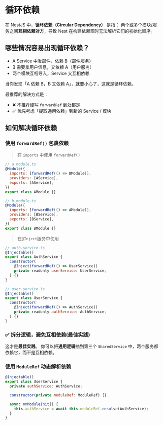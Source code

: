 # 循环依赖

在 NestJS 中，**循环依赖（Circular Dependency）** 是指：
 两个或多个模块/服务之间**互相依赖对方**，导致 Nest 在构建依赖图时无法解析它们的初始化顺序。



## 哪些情况容易出现循环依赖？

- A Service 中发邮件，依赖 B（邮件服务）
- B 需要拿用户信息，又依赖 A（用户服务）
- 两个模块互相导入，Service 又互相依赖

当你发现「A 依赖 B，B 又依赖 A」，就要小心了，这就是循环依赖。

最推荐的解决方式是：

- ❌ 不推荐硬写 `forwardRef` 到处都是
- ✅ 优先考虑「提取通用依赖」到新的 Service / 模块



## 如何解决循环依赖

### 使用 `forwardRef()` 包裹依赖

> 在 `imports` 中使用 `forwardRef()`

```js
// a.module.ts
@Module({
  imports: [forwardRef(() => BModule)],
  providers: [AService],
  exports: [AService],
})
export class AModule {}

// b.module.ts
@Module({
  imports: [forwardRef(() => AModule)],
  providers: [BService],
  exports: [BService],
})
export class BModule {}
```

> 在`@Inject`服务中使用

```js
// auth.service.ts
@Injectable()
export class AuthService {
  constructor(
    @Inject(forwardRef(() => UserService))
    private readonly userService: UserService,
  ) {}
}

// user.service.ts
@Injectable()
export class UserService {
  constructor(
    @Inject(forwardRef(() => AuthService))
    private readonly authService: AuthService,
  ) {}
}
```

### ✅ 拆分逻辑，避免互相依赖(最佳实践)

这才是**最佳实践**。
 你可以把**通用逻辑**抽到第三个 `SharedService` 中，两个服务都依赖它，而不是互相依赖。



### 使用 `ModuleRef` 动态解析依赖

```js
@Injectable()
export class UserService {
  private authService: AuthService;

  constructor(private moduleRef: ModuleRef) {}

  async onModuleInit() {
    this.authService = await this.moduleRef.resolve(AuthService);
  }
}
```













































